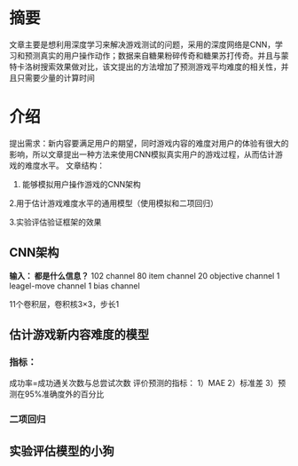 # 摘要

文章主要是想利用深度学习来解决游戏测试的问题，采用的深度网络是CNN，学习和预测真实的用户操作动作；数据来自糖果粉碎传奇和糖果苏打传奇。并且与蒙特卡洛树搜索效果做对比，该文提出的方法增加了预测游戏平均难度的相关性，并且只需要少量的计算时间

# 介绍 
提出需求：新内容要满足用户的期望，同时游戏内容的难度对用户的体验有很大的影响，所以文章提出一种方法来使用CNN模拟真实用户的游戏过程，从而估计游戏的难度水平。
文章结构：
1. 能够模拟用户操作游戏的CNN架构

2.用于估计游戏难度水平的通用模型（使用模拟和二项回归）

3.实验评估验证框架的效果

## CNN架构


**输入： 都是什么信息？**
102 channel
80 item channel
20 objective channel
1 leagel-move channel
1 bias channel

11个卷积层，卷积核3×3，步长1

## 估计游戏新内容难度的模型
### 指标：
成功率=成功通关次数与总尝试次数
评价预测的指标：
1）MAE
2）标准差
3）预测在95%准确度外的百分比
### 二项回归

## 实验评估模型的小狗